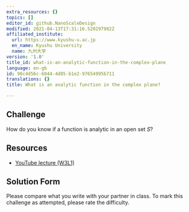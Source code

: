 ```yaml
---
extra_resources: {}
topics: []
editor_id: github.NanoScaleDesign
modified: 2021-04-13T17:31:16.520297982Z
affiliated_institute:
  url: https://www.kyushu-u.ac.jp
  en_name: Kyushu University
  name: 九州大学
version: '1.0'
title_id: what-is-an-analytic-function-in-the-complex-plane
language: en-gb
id: 98c4d56c-6044-4d85-b1e2-97654995b711
translations: {}
title: What is an analytic function in the complex plane?

---
```


## Challenge
How do you know if a function is analytic in an open set *S*?

## Resources
- [YouTube lecture (W3L1)](https://www.youtube.com/watch?v=pAhTXJLqJ3E&list=PLi7yHjesblV0sSfZzWdSUXGO683n_nJdQ&index=11)


## Solution Form
Please compare what you write with your partner in class.
To mark this challenge as attempted, please rate the difficulty.